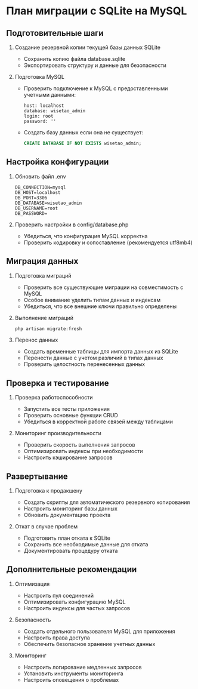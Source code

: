 # План миграции с SQLite на MySQL

## Подготовительные шаги

1. Создание резервной копии текущей базы данных SQLite

    - Сохранить копию файла database.sqlite
    - Экспортировать структуру и данные для безопасности

2. Подготовка MySQL
    - Проверить подключение к MySQL с предоставленными учетными данными:
        ```
        host: localhost
        database: wisetao_admin
        login: root
        password: ''
        ```
    - Создать базу данных если она не существует:
        ```sql
        CREATE DATABASE IF NOT EXISTS wisetao_admin;
        ```

## Настройка конфигурации

1. Обновить файл .env

    ```
    DB_CONNECTION=mysql
    DB_HOST=localhost
    DB_PORT=3306
    DB_DATABASE=wisetao_admin
    DB_USERNAME=root
    DB_PASSWORD=
    ```

2. Проверить настройки в config/database.php
    - Убедиться, что конфигурация MySQL корректна
    - Проверить кодировку и сопоставление (рекомендуется utf8mb4)

## Миграция данных

1. Подготовка миграций

    - Проверить все существующие миграции на совместимость с MySQL
    - Особое внимание уделить типам данных и индексам
    - Убедиться, что все внешние ключи правильно определены

2. Выполнение миграций

    ```bash
    php artisan migrate:fresh
    ```

3. Перенос данных
    - Создать временные таблицы для импорта данных из SQLite
    - Перенести данные с учетом различий в типах данных
    - Проверить целостность перенесенных данных

## Проверка и тестирование

1. Проверка работоспособности

    - Запустить все тесты приложения
    - Проверить основные функции CRUD
    - Убедиться в корректной работе связей между таблицами

2. Мониторинг производительности
    - Проверить скорость выполнения запросов
    - Оптимизировать индексы при необходимости
    - Настроить кэширование запросов

## Развертывание

1. Подготовка к продакшену

    - Создать скрипты для автоматического резервного копирования
    - Настроить мониторинг базы данных
    - Обновить документацию проекта

2. Откат в случае проблем
    - Подготовить план отката к SQLite
    - Сохранить все необходимые данные для отката
    - Документировать процедуру отката

## Дополнительные рекомендации

1. Оптимизация

    - Настроить пул соединений
    - Оптимизировать конфигурацию MySQL
    - Настроить индексы для частых запросов

2. Безопасность

    - Создать отдельного пользователя MySQL для приложения
    - Настроить права доступа
    - Обеспечить безопасное хранение учетных данных

3. Мониторинг
    - Настроить логирование медленных запросов
    - Установить инструменты мониторинга
    - Настроить оповещения о проблемах
